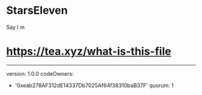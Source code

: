 # StarsEleven
Say I m
# https://tea.xyz/what-is-this-file
---
version: 1.0.0
codeOwners:
  - '0xeab278AF312dE14337Db7025Af64f38310baB37F'
quorum: 1
